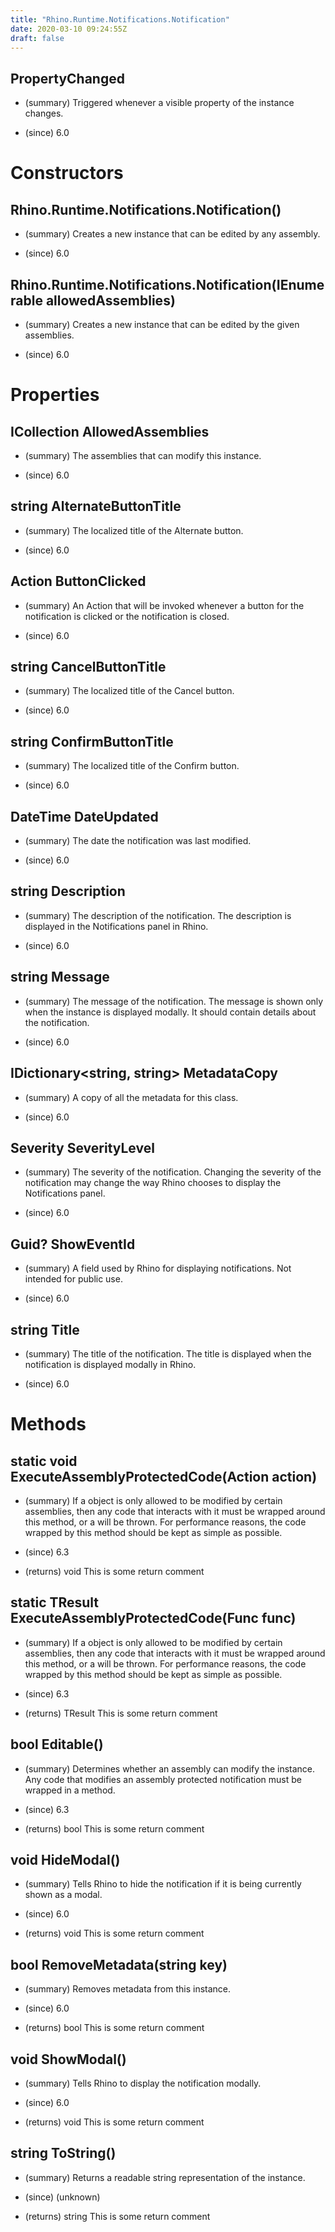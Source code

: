 ```yaml
---
title: "Rhino.Runtime.Notifications.Notification"
date: 2020-03-10 09:24:55Z
draft: false
---
```


## PropertyChanged
- (summary) 
     Triggered whenever a visible property of the instance changes.
     
- (since) 6.0
# Constructors
## Rhino.Runtime.Notifications.Notification()
- (summary) 
     Creates a new instance that can be edited by any assembly.
     
- (since) 6.0
## Rhino.Runtime.Notifications.Notification(IEnumerable<Assembly> allowedAssemblies)
- (summary) 
     Creates a new instance that can be edited by the given assemblies.
     
- (since) 6.0
# Properties
## ICollection<Assembly> AllowedAssemblies
- (summary) 
     The assemblies that can modify this instance.
     
- (since) 6.0
## string AlternateButtonTitle
- (summary) 
     The localized title of the Alternate button.
     
- (since) 6.0
## Action<ButtonType> ButtonClicked
- (summary) 
     An Action that will be invoked whenever a button for the notification is clicked or the notification is closed.
     
- (since) 6.0
## string CancelButtonTitle
- (summary) 
     The localized title of the Cancel button.
     
- (since) 6.0
## string ConfirmButtonTitle
- (summary) 
     The localized title of the Confirm button.
     
- (since) 6.0
## DateTime DateUpdated
- (summary) 
     The date the notification was last modified.
     
- (since) 6.0
## string Description
- (summary) 
     The description of the notification. The description is displayed in the Notifications panel in Rhino.
     
- (since) 6.0
## string Message
- (summary) 
     The message of the notification. The message is shown only when the instance is displayed modally. It should contain details about the notification.
     
- (since) 6.0
## IDictionary<string, string> MetadataCopy
- (summary) 
     A copy of all the metadata for this class.
     
- (since) 6.0
## Severity SeverityLevel
- (summary) 
     The severity of the notification. Changing the severity of the notification may change the way Rhino chooses to display the Notifications panel. 
     
- (since) 6.0
## Guid? ShowEventId
- (summary) 
     A field used by Rhino for displaying notifications. Not intended for public use.
     
- (since) 6.0
## string Title
- (summary) 
     The title of the notification. The title is displayed when the notification is displayed modally in Rhino.
     
- (since) 6.0
# Methods
## static void ExecuteAssemblyProtectedCode(Action action)
- (summary) 
     If a  object is only allowed to be modified by certain
     assemblies, then any code that interacts with it must be wrapped around this method,
     or a  will be thrown. For performance reasons,
     the code wrapped by this method should be kept as simple as possible.
     
- (since) 6.3
- (returns) void This is some return comment
## static TResult ExecuteAssemblyProtectedCode(Func<TResult> func)
- (summary) 
     If a  object is only allowed to be modified by certain
     assemblies, then any code that interacts with it must be wrapped around this method,
     or a  will be thrown. For performance reasons,
     the code wrapped by this method should be kept as simple as possible.
     
- (since) 6.3
- (returns) TResult This is some return comment
## bool Editable()
- (summary) 
     Determines whether an assembly can modify the instance. Any code that modifies an assembly protected
     notification must be wrapped in a  method.
     
- (since) 6.3
- (returns) bool This is some return comment
## void HideModal()
- (summary) 
     Tells Rhino to hide the notification if it is being currently shown as a modal.
     
- (since) 6.0
- (returns) void This is some return comment
## bool RemoveMetadata(string key)
- (summary) 
     Removes metadata from this instance.
     
- (since) 6.0
- (returns) bool This is some return comment
## void ShowModal()
- (summary) 
     Tells Rhino to display the notification modally.
     
- (since) 6.0
- (returns) void This is some return comment
## string ToString()
- (summary) 
     Returns a readable string representation of the instance.
     
- (since) (unknown)
- (returns) string This is some return comment
